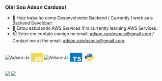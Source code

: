 ### Olá! Sou Adson Cardoso!

- 🔭 Hoje trabalho como Desenvolvedor Backend / Currently I work as a Backend Developer.
- 🌱 Estou estudando AWS Services /I'm currently learning AWS Services.
- 📫 Entre em contato comigo no email: adson.cardosocic@gmail.com / Contact me at the email: adson.cardosocic@gmail.com.

<div style="display: inline_block"><br>
  <img align="center" alt="Adson-Js" height="30" width="40" src="https://cdn.jsdelivr.net/gh/devicons/devicon/icons/nodejs/nodejs-original.svg">
    <img align="center" alt="Adson-Js" height="30" width="40" src="https://raw.githubusercontent.com/devicons/devicon/master/icons/javascript/javascript-plain.svg">
<img align="center" alt="Adson-Js" height="30" width="40" src="https://cdn.jsdelivr.net/gh/devicons/devicon/icons/php/php-original.svg">
  <img align="center" alt="Adson-Ts" height="30" width="40" src="https://raw.githubusercontent.com/devicons/devicon/master/icons/typescript/typescript-plain.svg">
  <img align="center" alt="Adson-Python" height="30" width="40" src="https://raw.githubusercontent.com/devicons/devicon/master/icons/python/python-original.svg">
</div>

##

<div>
<a href = "mailto:adson.cardosocic@gmail.com"><img src="https://img.shields.io/badge/-Gmail-%23333?style=for-the-badge&logo=gmail&logoColor=white" target="_blank"></a>
<a href="https://www.linkedin.com/in/adson-santos-cardoso-1349b216a/" target="_blank"><img src="https://img.shields.io/badge/-LinkedIn-%230077B5?style=for-the-badge&logo=linkedin&logoColor=white" target="_blank"></a>
</div>
